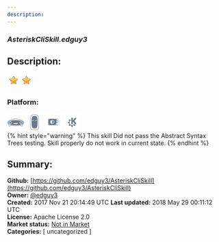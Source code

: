 ```yaml
---
description: 
---
```


### _AsteriskCliSkill.edguy3_  
## Description:  
  
  
![](../.gitbook/assets/star.png)![](../.gitbook/assets/star.png)  
  
### Platform:  
 ![Mark I](../.gitbook/assets/mark-1-icon.png)  ![Mark II](../.gitbook/assets/mark-2-icon.png)  ![Picroft](../.gitbook/assets/picroft-icon.png)  ![plasmoid](../.gitbook/assets/kde.png)   
{% hint style="warning" %}
This skill Did not pass the Abstract Syntax Trees testing. Skill properly do not work in current state.
{% endhint %}
  
## Summary:  
**Github:** [https://github.com/edguy3/AsteriskCliSkill](https://github.com/edguy3/AsteriskCliSkill)  
**Owner:** [@edguy3](https://github.com/edguy3)  
**Created:** 2017 Nov 21 20:14:49 UTC  **Last updated:** 2018 May 29 00:11:12 UTC  
**License:** Apache License 2.0  
**Market status:** [Not in Market](https://market.mycroft.ai/skill/)  
**Categories:** [ uncategorized ]   
